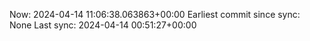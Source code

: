 Now: 2024-04-14 11:06:38.063863+00:00 Earliest commit since sync: None Last sync: 2024-04-14 00:51:27+00:00

